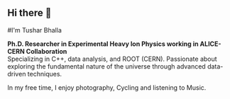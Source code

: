 ## Hi there 👋

#I'm Tushar Bhalla

**Ph.D. Researcher in Experimental Heavy Ion Physics working in ALICE-CERN Collaboration**  
Specializing in C++, data analysis, and ROOT (CERN).
Passionate about exploring the fundamental nature of the universe through advanced data-driven techniques.

In my free time, I enjoy photography, Cycling and listening to Music.


<!--
**zeptotera/zeptotera** is a ✨ _special_ ✨ repository because its `README.md` (this file) appears on your GitHub profile.

Here are some ideas to get you started:

- 🔭 I’m currently working on ...
- 🌱 I’m currently learning ...
- 👯 I’m looking to collaborate on ...
- 🤔 I’m looking for help with ...
- 💬 Ask me about ...
- 📫 How to reach me: ...
- 😄 Pronouns: ...
- ⚡ Fun fact: ...
-->
